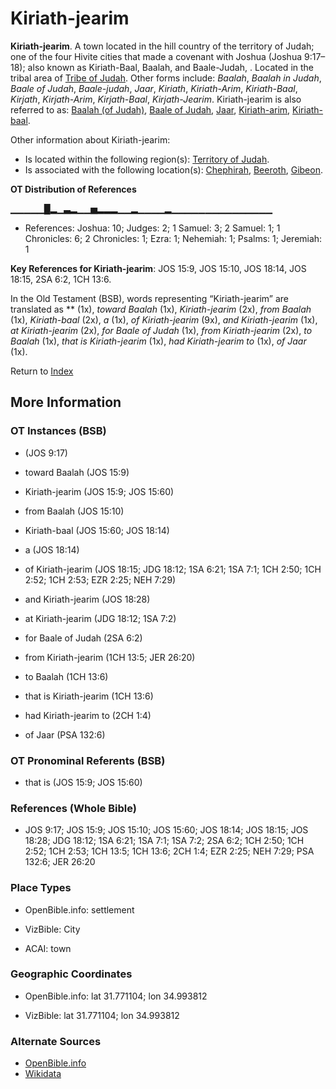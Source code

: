 # Kiriath-jearim
**Kiriath-jearim**. 
A town located in the hill country of the territory of Judah; one of the four Hivite cities that made a covenant with Joshua (Joshua 9:17–18); also known as Kiriath-Baal, Baalah, and Baale-Judah, . 
Located in the tribal area of [Tribe of Judah](../../../groups/md/acai/Judah.md). 
Other forms include: 
*Baalah*, *Baalah in Judah*, *Baale of Judah*, *Baale-judah*, *Jaar*, *Kiriath*, *Kiriath-Arim*, *Kiriath-Baal*, *Kirjath*, *Kirjath-Arim*, *Kirjath-Baal*, *Kirjath-Jearim*. 
Kiriath-jearim is also referred to as: 
[Baalah (of Judah)](Baalah.2.md), [Baale of Judah](Baale-judah.md), [Jaar](Jaar.md), [Kiriath-arim](Kiriath-arim.md), [Kiriath-baal](Kiriath-baal.md). 




Other information about Kiriath-jearim:


* Is located within the following region(s): 
[Territory of Judah](TerritoryOfJudah.md). 
* Is associated with the following location(s): 
[Chephirah](Chephirah.md), [Beeroth](Beeroth.md), [Gibeon](Gibeon.md). 


**OT Distribution of References**

▁▁▁▁▁█▂▁▃▂▁▁▅▂▂▂▁▁▂▁▁▁▁▂▁▁▁▁▁▁▁▁▁▁▁▁▁▁▁
* References: Joshua: 10; Judges: 2; 1 Samuel: 3; 2 Samuel: 1; 1 Chronicles: 6; 2 Chronicles: 1; Ezra: 1; Nehemiah: 1; Psalms: 1; Jeremiah: 1



**Key References for Kiriath-jearim**: 
JOS 15:9, JOS 15:10, JOS 18:14, JOS 18:15, 2SA 6:2, 1CH 13:6. 


In the Old Testament (BSB), words representing “Kiriath-jearim” are translated as 
** (1x), *toward Baalah* (1x), *Kiriath-jearim* (2x), *from Baalah* (1x), *Kiriath-baal* (2x), *a* (1x), *of Kiriath-jearim* (9x), *and Kiriath-jearim* (1x), *at Kiriath-jearim* (2x), *for Baale of Judah* (1x), *from Kiriath-jearim* (2x), *to Baalah* (1x), *that is Kiriath-jearim* (1x), *had Kiriath-jearim to* (1x), *of Jaar* (1x). 




Return to [Index](00-Index.md)

## More Information

### OT Instances (BSB)

*  (JOS 9:17)

* toward Baalah (JOS 15:9)

* Kiriath-jearim (JOS 15:9; JOS 15:60)

* from Baalah (JOS 15:10)

* Kiriath-baal (JOS 15:60; JOS 18:14)

* a (JOS 18:14)

* of Kiriath-jearim (JOS 18:15; JDG 18:12; 1SA 6:21; 1SA 7:1; 1CH 2:50; 1CH 2:52; 1CH 2:53; EZR 2:25; NEH 7:29)

* and Kiriath-jearim (JOS 18:28)

* at Kiriath-jearim (JDG 18:12; 1SA 7:2)

* for Baale of Judah (2SA 6:2)

* from Kiriath-jearim (1CH 13:5; JER 26:20)

* to Baalah (1CH 13:6)

* that is Kiriath-jearim (1CH 13:6)

* had Kiriath-jearim to (2CH 1:4)

* of Jaar (PSA 132:6)



### OT Pronominal Referents (BSB)

* that is (JOS 15:9; JOS 15:60)



### References (Whole Bible)

* JOS 9:17; JOS 15:9; JOS 15:10; JOS 15:60; JOS 18:14; JOS 18:15; JOS 18:28; JDG 18:12; 1SA 6:21; 1SA 7:1; 1SA 7:2; 2SA 6:2; 1CH 2:50; 1CH 2:52; 1CH 2:53; 1CH 13:5; 1CH 13:6; 2CH 1:4; EZR 2:25; NEH 7:29; PSA 132:6; JER 26:20


### Place Types

* OpenBible.info: settlement

* VizBible: City

* ACAI: town



### Geographic Coordinates

* OpenBible.info: lat 31.771104; lon 34.993812

* VizBible: lat 31.771104; lon 34.993812



### Alternate Sources

* [OpenBible.info](https://www.openbible.info/geo/ancient/a9bba61)
* [Wikidata](http://www.wikidata.org/entity/Q3303084)



